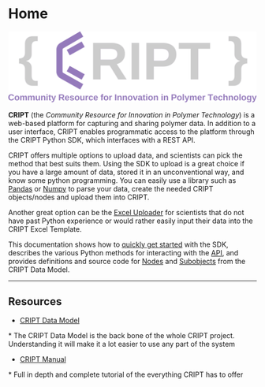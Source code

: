 # Home

<img alt="CRIPT logo" src="assets/images/CRIPT_full_logo_colored_transparent.png">

**CRIPT** (the _Community Resource for Innovation in Polymer Technology_) is a web-based platform for capturing and sharing polymer data. In addition to a user interface, CRIPT enables programmatic access to the platform through the CRIPT Python SDK, which interfaces with a REST API.

CRIPT offers multiple options to upload data, and scientists can pick the method that best suits them. Using the SDK to upload is a great choice if you have a large amount of data, stored it in an unconventional way, and know some python programming. You can easily use a library such as <a href="https://pandas.pydata.org/" target="_blank">Pandas</a> or <a href="https://numpy.org/" target="_blank">Numpy</a> to parse your data, create the needed CRIPT objects/nodes and upload them into CRIPT. 

Another great option can be the <a href="https://c-accel-cript.github.io/cript-excel-uploader/" target="_blank">Excel Uploader</a> for scientists that do not have past Python experience or would rather easily input their data into the CRIPT Excel Template.

This documentation shows how to [quickly get started](./quickstart/) with the SDK, describes the various Python methods for interacting with the [API](./api/), and provides definitions and source code for [Nodes](./data_model/nodes/) and [Subobjects](./data_model/subobjects/) from the CRIPT Data Model.

---

## Resources

* <a href="https://chemrxiv.org/engage/api-gateway/chemrxiv/assets/orp/resource/item/6322994103e27d9176d5b10c/original/main-supporting-information.pdf" target="_blank">
    CRIPT Data Model
</a>
    * The CRIPT Data Model is the back bone of the whole CRIPT project. Understanding it will make it a lot easier to use any part of the system

* <a href="https://criptapp.org/docs/manual/" target="_blank">
    CRIPT Manual
</a>
    * Full in depth and complete tutorial of the everything CRIPT has to offer
